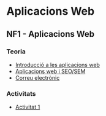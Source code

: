 # Aplicacions Web

## NF1 -  Aplicacions Web

### Teoria

- [Introducció a les aplicacions web](intro.md)
- [Aplicacions web i SEO/SEM](seo-sem.md)
- [Correu electrònic](correu.md)

### Activitats

- [Activitat 1](activitat1.md)
